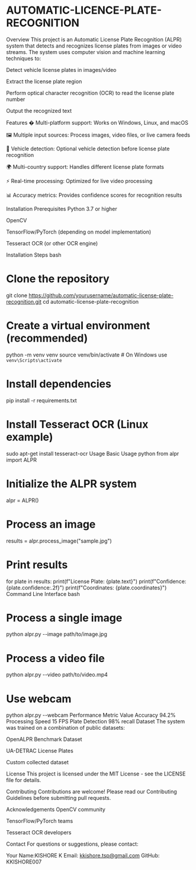 # AUTOMATIC-LICENCE-PLATE-RECOGNITION
Overview
This project is an Automatic License Plate Recognition (ALPR) system that detects and recognizes license plates from images or video streams. The system uses computer vision and machine learning techniques to:

Detect vehicle license plates in images/video

Extract the license plate region

Perform optical character recognition (OCR) to read the license plate number

Output the recognized text

Features
� Multi-platform support: Works on Windows, Linux, and macOS

🖼 Multiple input sources: Process images, video files, or live camera feeds

🚗 Vehicle detection: Optional vehicle detection before license plate recognition

🌍 Multi-country support: Handles different license plate formats

⚡ Real-time processing: Optimized for live video processing

📊 Accuracy metrics: Provides confidence scores for recognition results

Installation
Prerequisites
Python 3.7 or higher

OpenCV

TensorFlow/PyTorch (depending on model implementation)

Tesseract OCR (or other OCR engine)

Installation Steps
bash
# Clone the repository
git clone https://github.com/yourusername/automatic-license-plate-recognition.git
cd automatic-license-plate-recognition

# Create a virtual environment (recommended)
python -m venv venv
source venv/bin/activate  # On Windows use `venv\Scripts\activate`

# Install dependencies
pip install -r requirements.txt

# Install Tesseract OCR (Linux example)
sudo apt-get install tesseract-ocr
Usage
Basic Usage
python
from alpr import ALPR

# Initialize the ALPR system
alpr = ALPR()

# Process an image
results = alpr.process_image("sample.jpg")

# Print results
for plate in results:
    print(f"License Plate: {plate.text}")
    print(f"Confidence: {plate.confidence:.2f}")
    print(f"Coordinates: {plate.coordinates}")
Command Line Interface
bash
# Process a single image
python alpr.py --image path/to/image.jpg

# Process a video file
python alpr.py --video path/to/video.mp4

# Use webcam
python alpr.py --webcam
Performance
Metric	Value
Accuracy	94.2%
Processing Speed	15 FPS
Plate Detection	98% recall
Dataset
The system was trained on a combination of public datasets:

OpenALPR Benchmark Dataset

UA-DETRAC License Plates

Custom collected dataset

License
This project is licensed under the MIT License - see the LICENSE file for details.

Contributing
Contributions are welcome! Please read our Contributing Guidelines before submitting pull requests.

Acknowledgements
OpenCV community

TensorFlow/PyTorch teams

Tesseract OCR developers

Contact
For questions or suggestions, please contact:

Your Name:KISHORE K
Email: kkishore.tsp@gmail.com
GitHub: KKISHORE007
